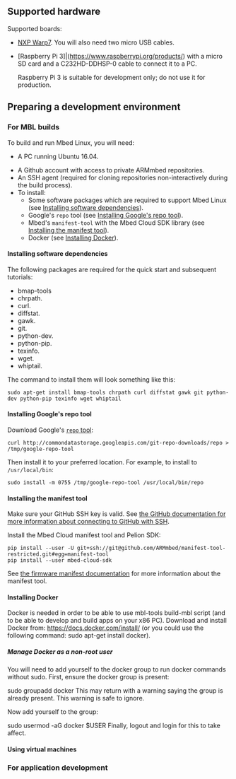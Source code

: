 ## Supported hardware

Supported boards:

* [NXP Warp7](https://www.nxp.com/support/developer-resources/nxp-designs/warp7-next-generation-iot-and-wearable-development-platform:WARP7). You will also need two micro USB cables.
* [Raspberry Pi 3]|(https://www.raspberrypi.org/products/) with a micro SD card and a C232HD-DDHSP-0 cable to connect it to a PC.

    <span class="warning">Raspberry Pi 3 is suitable for development only; do not use it for production.</span>


## Preparing a development environment

<!--Mbed Linux CLI isn't listed here. Is that weird?-->

### For MBL builds

To build and run Mbed Linux, you will need:

* A PC running Ubuntu 16.04.
<!--That's really old. Why are we forcing them into this? And if we are, should we say "if you need a VN, see below"?-->
* A Github account with access to private ARMmbed repositories.
* An SSH agent (required for cloning repositories non-interactively during the build process).
* To install:
    * Some software packages which are required to support Mbed Linux (see [Installing software dependencies](#installing-software-dependencies)).
    * Google's `repo` tool (see [Installing Google's repo tool](#install-google-repo)).
    * Mbed's `manifest-tool` with the Mbed Cloud SDK library (see [Installing the manifest tool](#install-manifest-tool)).
    * Docker (see [Installing Docker](#install-docker)).


#### Installing software dependencies

The following packages are required for the quick start and subsequent tutorials:<!--are these all Python packages?-->

* bmap-tools
* chrpath.
* curl.
* diffstat.
* gawk.
* git.
* python-dev.
* python-pip.
* texinfo.
* wget.
* whiptail.

The command to install them will look something like this:

```
sudo apt-get install bmap-tools chrpath curl diffstat gawk git python-dev python-pip texinfo wget whiptail
```

#### Installing Google's repo tool

Download Google's [`repo` tool](https://gerrit.googlesource.com/git-repo):

```
curl http://commondatastorage.googleapis.com/git-repo-downloads/repo > /tmp/google-repo-tool
```

Then install it to your preferred location. For example, to install to `/usr/local/bin`:

```
sudo install -m 0755 /tmp/google-repo-tool /usr/local/bin/repo
```

#### Installing the manifest tool

Make sure your GitHub SSH key is valid. See [the GitHub documentation for more information about connecting to GitHub with SSH](https://help.github.com/articles/connecting-to-github-with-ssh/).

Install the Mbed Cloud manifest tool and Pelion SDK:

```
pip install --user -U git+ssh://git@github.com/ARMmbed/manifest-tool-restricted.git#egg=manifest-tool
pip install --user mbed-cloud-sdk
```

See [the firmware manifest documentation](https://cloud.mbed.com/docs/latest/updating-firmware/firmware-manifests.html) for more information about the manifest tool.

<!--Can we add initalization instructions here, so that I don't have to send people to the first tutorial every time I remind them this needs initializing?-->

#### Installing Docker
Docker is needed in order to be able to use mbl-tools build-mbl script (and to be able to develop and build apps on your x86 PC).
Download and install Docker from: https://docs.docker.com/install/ (or you could use the following command: sudo apt-get install docker).

##### Manage Docker as a non-root user
You will need to add yourself to the docker group to run docker commands without sudo. First, ensure the docker group is present:

sudo groupadd docker
This may return with a warning saying the group is already present. This warning is safe to ignore.

Now add yourself to the group:

sudo usermod -aG docker $USER
Finally, logout and login for this to take affect.

#### Using virtual machines

<!--What do we want to say, other than "building will take you hours and hours?"-->

### For application development

<!--There's loads of stuff in the QR thing, but it might change before the release, so I'm not sure about adding it here-->
